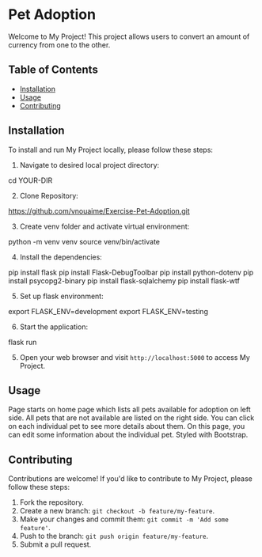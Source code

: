 # Pet Adoption

Welcome to My Project! This project allows users to convert an amount of currency from one to the other.  

## Table of Contents
- [Installation](#installation)
- [Usage](#usage)
- [Contributing](#contributing)

## Installation

To install and run My Project locally, please follow these steps:

1. Navigate to desired local project directory:

cd YOUR-DIR

2. Clone Repository:

https://github.com/vnouaime/Exercise-Pet-Adoption.git

3. Create venv folder and activate virtual environment:

python -m venv venv
source venv/bin/activate

4. Install the dependencies:

pip install flask
pip install Flask-DebugToolbar
pip install python-dotenv
pip install psycopg2-binary
pip install flask-sqlalchemy
pip install flask-wtf

5. Set up flask environment:

export FLASK_ENV=development
export FLASK_ENV=testing

6. Start the application:

flask run

5. Open your web browser and visit `http://localhost:5000` to access My Project.

## Usage

Page starts on home page which lists all pets available for adoption on left side. All pets that are not available are listed on the right side. You can click on each individual pet to see more details about them. On this page, you can edit some information about the individual pet. Styled with Bootstrap.

## Contributing

Contributions are welcome! If you'd like to contribute to My Project, please follow these steps:

1. Fork the repository.
2. Create a new branch: `git checkout -b feature/my-feature`.
3. Make your changes and commit them: `git commit -m 'Add some feature'`.
4. Push to the branch: `git push origin feature/my-feature`.
5. Submit a pull request.
 